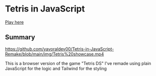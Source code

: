 # Tetris in JavaScript

[Play here](https://yavoraldev00.github.io/Tetris-in-JavaScript-Remake/)

## Summary

https://github.com/yavoraldev00/Tetris-in-JavaScript-Remake/blob/main/img/Tetris%20showcase.mp4

This is a browser version of the game "Tetris DS" I've remade using plain JavaScript for the logic and Tailwind for the styling